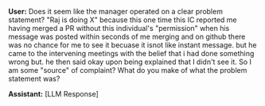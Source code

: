 **User:**
Does it seem like the manager operated on a clear problem statement? "Raj is doing X" because this one time this IC reported me having merged a PR without this individual's "permission" when his message was posted within seconds of me merging and on github there was no chance for me to see it becuase it isnot like instant message. but he came to the intervening meetings with the belief that i had done something wrong but. he then said okay upon being explained that I didn't see it. So I am some "source" of complaint? What do you make of what the problem statement was? 

**Assistant:**
[LLM Response]

